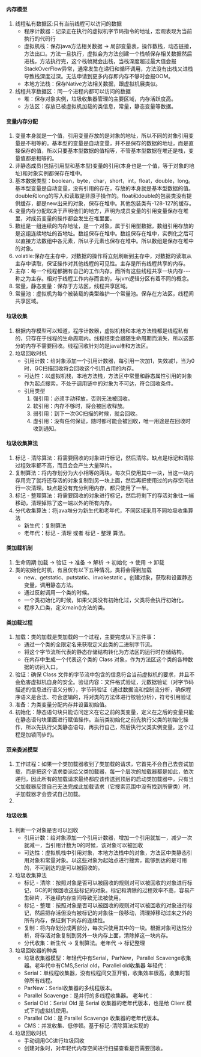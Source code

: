 #### 内存模型
1. 线程私有数据区:只有当前线程可以访问的数据
    * 程序计数器：记录正在执行的虚拟机字节码指令的地址，宏观表现为当前执行的代码行
    * 虚拟机栈：保存java方法相关数据 -> 局部变量表，操作数栈，动态链接，方法出口。方法一旦执行，虚拟会为方法创建一个栈帧保存相关数据然后进栈，方法执行完，这个栈帧就会出栈，当栈深度超过最大值会报StackOverFlow异常，通常发生在递归和循环调用，方法没有出栈又进栈导致栈深度过深。无法申请到更多内存即内存不够时会报OOM。
    * 本地方法栈：保存Native方法相关数据，跟虚拟机展类似。
2. 线程共享数据区：同一个进程内都可以访问的数据
    * 堆：保存对象实例，垃圾收集器管理的主要区域，内存活跃度高。
    * 方法区：存放已被虚拟机加载的类信息，常量，静态变量等数据。

#### 变量内存分配
1. 变量本身就是一个值，引用变量存放的是对象的地址，所以不同的对象引用变量是不相等的。基本型的变量是自动变量，并不是保存的数据的地址，而是直接保存的值，所以只要基本型数据的值相等，不管基本型数据在堆还是栈，变量值都是相等的。
2. 非静态成员(包括引用型和基本型)变量的引用(本身也是一个值，等于对象的地址)和对象实例都保存在堆中。
3. 基本数据类型：boolean，byte，char，short，int，float，double，long。基本型变量是自动变量，没有引用的存在，存放的本身就是基本型数据的值。double和long的写入和读取是非原子操作的。float和double的包装类没有提供缓存，都是new出来的对象，保存在堆中。其他包装类有-128-127的缓存。
4. 变量内存分配取决于声明他们的地方，声明为成员变量的引用变量保存在堆里，对成员变量的操作都会发生在堆里面。
5. 数组是一组连续的内存地址，是一个对象，属于引用型数据，数组引用存放的是这组连续地址的首地址。数组保存在堆中。数组保存在堆中，实例化之后可以直接方法数组中各元素，所以子元素也保存在堆中。所以数组是保存在堆中的对象。
6. volatile:保存在主存中，对数据的操作将立刻刷新到主存中，对数据的读取从主存中读取，保证操作对其他线程的可见性。主存是所有线程共享的内存。
7. 主存：每一个线程都拥有自己的工作内存，而所有这些线程共享一块内存---称之为主存。相对于线程工作内存而言的，与jvm逻辑分区有着不同的概念。
3. 常量，静态变量：保存于方法区，线程共享区域。
3. 常量池：虚拟机为每个被装载的类型维护一个常量池。保存在方法区，线程间共享区域。

#### 垃圾收集
1. 根据内存模型可以知道，程序计数器，虚拟机栈和本地方法栈都是线程私有的，只存在于线程的生命周期内。线程结束会跟随生命周期而消失，所以这部分的内存不需要回收。线程回收针对的是java堆和方法区。
2. 垃圾回收时机
    * 引用计数：给对象添加一个引用计数器，每引用一次加1，失效减1，当为0时，GC扫描回收将会回收这个引用占用的内存。
    * 可达性：以虚拟机栈，本地方法栈，方法区中常量和静态属性引用的对象作为起点搜索，不处于调用链中的对象为不可达，符合回收条件。
    * 引用类型
        1. 强引用：必须手动释放，否则无法被回收。
        1. 软引用：内存不够时，将会被回收释放。
        1. 弱引用：到下一次GC扫描的时候，就会回收。
        1. 虚引用：没有任何保证，随时都可能会被回收，唯一用途是在回收时收到通知。

#### 垃圾收集算法
1. 标记 - 清除算法：将需要回收的对象进行标记，然后清除。缺点是标记和清除过程效率都不高，而且会会产生大量碎片。
2. 复制算法：将内存划分为大小相等的两块，每次只使用其中一块，当这一块内存用完了就将还存活的对象复制到另一块上面，然后再把使用过的内存空间进行一次清理。缺点是没有充分利用内存，都只使用了一半。
3. 标记 - 整理算法：将需要回收的对象进行标记，然后将剩下的存活对象往一端移动，清理掉除了这一端以外的所有内存。
4. 分代收集算法：将java堆分为新生代和老年代，不同区域采用不同垃圾收集算法
    * 新生代：复制算法
    * 老年代：标记 - 清理 或者 标记 - 整理 算法。

#### 类加载机制
1. 生命周期:加载 -> 验证 -> 准备 -> 解析 -> 初始化 -> 使用 -> 卸载
2. 类的初始化时机，有且仅有以下五种情况，类将会得到加载
    *  new、getstatic、putstatic、invokestatic 。创建对象，获取和设置静态变量，调用静态方法。
    *  通过反射调用一个类的时候。
    *  一个类初始化的时候，如果父类没有初始化过，父类将会执行初始化。
    *  程序入口类，定义main()方法的类。

#### 类加载过程
1. 加载：类的加载是类加载的一个过程，主要完成以下三件事：
    * 通过一个类的全限定名来获取定义此类的二进制字节流。
    * 将这个字节流所代表的静态存储结构转化为方法区的运行时存储结构。
    * 在内存中生成一个代表这个类的 Class 对象，作为方法区这个类的各种数据的访问入口。
2. 验证：确保 Class 文件的字节流中包含的信息符合当前虚拟机的要求，并且不会危害虚拟机自身的安全。验证内容：文件格式验证，元数据验证（对字节码描述的信息进行语义分析），字节码验证（通过数据流和控制流分析，确保程序语义是合法、符合逻辑的，将对类的方法体进行校验分析），符号引用验证
3. 准备：为类变量分配内存并设置初始值。
3. 初始化：静态语句块只能访问定义在它之前的类变量，定义在之后的变量只能在静态语句块里面进行赋值操作。当前类初始化之前先执行父类的初始化操作，所以先执行父类静态语句，再执行自己，然后执行父类实例变量。这个过程是加锁同步的。

#### 双亲委派模型
1. 工作过程：如果一个类加载器收到了类加载的请求，它首先不会自己去尝试加载，而是把这个请求委派给父类加载器，每一个层次的加载器都是如此，依次递归，因此所有的加载请求最终都应该传送到顶层的启动类加载器中，只有当父加载器反馈自己无法完成此加载请求（它搜索范围中没有找到所需类）时，子加载器才会尝试自己加载。
2.

#### 垃圾收集
1. 判断一个对象是否可以回收
	* 引用计数：给对象添加一个引用计数器，增加一个引用就加一，减少一次就减一，当引用计数为0的时候，该对象可以被回收
	* 可达性：虚拟机栈中引用对象，本地方法栈中的对象，方法区中类静态引用对象和常量对象。以这些对象为起始点进行搜索，能够到达的是可用的，不可到达的是可以被回收的。
2. 垃圾收集算法
	* 标记 - 清除：按照对象是否可以被回收的规则对可以被回收的对象进行标记，GC的时候回收这些标记的对象。标记和清除的过程效率不高，容易产生碎片，不连续内存空间导致无法被使用。
	* 标记 - 整理：按照对象是否可以被回收的规则对可以被回收的对象进行标记，然后把存活但没有被标记的对象往一段移动，清理掉移动过来之外的所有内存，保证剩下内存的连续性。
	* 复制：将内存划分成两部分，每次只使用其中的一块。根据对象可达性分析，将存活对象复制到另外一块内存上面，清除掉这一块内存。
	* 分代收集：新生代 -> 复制算法。老年代 -> 标记整理
3. 垃圾回收器的种类
	* 垃圾收集器模型：年轻代中有Serial，ParNew，Parallel Scavenge收集器。老年代中有CMS,Serial old，Parallel old收集器
	年轻代：
	* Serial：单线程收集器，没有线程间交互开销，收集效率很高，收集时暂停所有线程。
	* ParNew：Serial收集器的多线程版本。
	* Parallel Scavenge：是并行的多线程收集器。
	老年代：
	* Serial Old：Serial Old 是 Serial 收集器的老年代版本，也是给 Client 模式下的虚拟机使用。
	* Parallel Old：是 Parallel Scavenge 收集器的老年代版本。
	* CMS：并发收集、低停顿。基于标记-清除算法实现的
4. 垃圾回收时机
	* 手动调用GC进行垃圾回收
	* 创建对象时，对年轻代内存空间进行扫描查看是否需要回收。